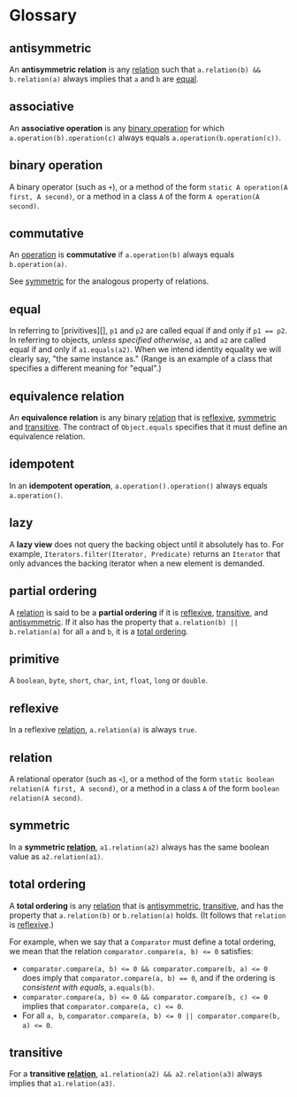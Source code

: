 # Glossary

## antisymmetric

An **antisymmetric relation** is any [relation][] such that `a.relation(b) &&
b.relation(a)` always implies that `a` and `b` are [equal][].

## associative

An **associative operation** is any [binary operation][] for which
`a.operation(b).operation(c)` always equals `a.operation(b.operation(c))`.

## binary operation

A binary operator (such as `+`), or a method of the form `static A operation(A
first, A second)`, or a method in a class `A` of the form `A operation(A
second)`.

## commutative

An [operation][binary operation] is **commutative** if `a.operation(b)` always
equals `b.operation(a)`.

See [symmetric][] for the analogous property of relations.

## equal

In referring to [privitives][], `p1` and `p2` are called equal if and only if
`p1 == p2`. In referring to objects, _unless specified otherwise_, `a1` and `a2`
are called equal if and only if `a1.equals(a2)`. When we intend identity
equality we will clearly say, "the same instance as." (Range is an example of a
class that specifies a different meaning for "equal".)

## equivalence relation

An **equivalence relation** is any binary [relation][] that is [reflexive][],
[symmetric][] and [transitive][]. The contract of `Object.equals` specifies that
it must define an equivalence relation.

## idempotent

In an **idempotent operation**, `a.operation().operation()` always equals
`a.operation()`.

## lazy

A **lazy view** does not query the backing object until it absolutely has to.
For example, `Iterators.filter(Iterator, Predicate)` returns an `Iterator` that
only advances the backing iterator when a new element is demanded.

## partial ordering

A [relation][] is said to be a **partial ordering** if it is [reflexive][],
[transitive][], and [antisymmetric][]. If it also has the property that
`a.relation(b) || b.relation(a)` for all `a` and `b`, it is a [total
ordering][].

## primitive

A `boolean`, `byte`, `short`, `char`, `int`, `float`, `long` or `double`.

## reflexive

In a reflexive [relation][], `a.relation(a)` is always `true`.

## relation

A relational operator (such as `<`), or a method of the form `static boolean
relation(A first, A second)`, or a method in a class `A` of the form `boolean
relation(A second)`.

## symmetric

In a **symmetric [relation][]**, `a1.relation(a2)` always has the same boolean
value as `a2.relation(a1)`.

## total ordering

A **total ordering** is any [relation][] that is [antisymmetric][],
[transitive][], and has the property that `a.relation(b)` or `b.relation(a)`
holds. (It follows that `relation` is [reflexive][].)

For example, when we say that a `Comparator` must define a total ordering, we
mean that the relation `comparator.compare(a, b) <= 0` satisfies:

*   `comparator.compare(a, b) <= 0 && comparator.compare(b, a) <= 0` does imply
    that `comparator.compare(a, b) == 0`, and if the ordering is _consistent
    with equals_, `a.equals(b)`.
*   `comparator.compare(a, b) <= 0 && comparator.compare(b, c) <= 0` implies
    that `comparator.compare(a, c) <= 0`.
*   For all `a, b`, `comparator.compare(a, b) <= 0 || comparator.compare(b, a)
    <= 0`.

## transitive

For a **transitive [relation][]**, `a1.relation(a2) && a2.relation(a3)` always
implies that `a1.relation(a3)`.

[equal]: #equal
[binary operation]: #binary-operation
[relation]: #relation
[reflexive]: #reflexive
[symmetric]: #symmetric
[antisymmetric]: #antisymmetric
[transitive]: #transitive
[total ordering]: #total-ordering
[primitives]: #primitive
